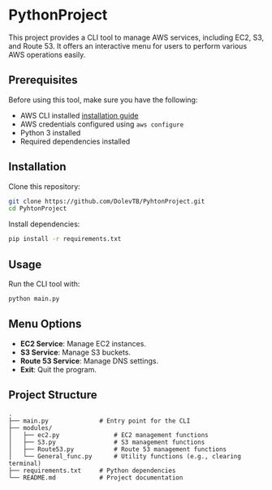 # PythonProject

This project provides a CLI tool to manage AWS services, including EC2, S3, and Route 53. It offers an interactive menu for users to perform various AWS operations easily.

## Prerequisites

Before using this tool, make sure you have the following:

- AWS CLI installed [installation guide](https://docs.aws.amazon.com/cli/latest/userguide/getting-started-install.html)
- AWS credentials configured using `aws configure`
- Python 3 installed
- Required dependencies installed

## Installation

Clone this repository:

```bash
git clone https://github.com/DolevTB/PyhtonProject.git
cd PyhtonProject
```

Install dependencies:

```bash
pip install -r requirements.txt
```

## Usage

Run the CLI tool with:

```bash
python main.py
```

## Menu Options

- **EC2 Service**: Manage EC2 instances.
- **S3 Service**: Manage S3 buckets.
- **Route 53 Service**: Manage DNS settings.
- **Exit**: Quit the program.

## Project Structure

```
.
├── main.py              # Entry point for the CLI
├── modules/
│   ├── ec2.py               # EC2 management functions
│   ├── S3.py                # S3 management functions
│   ├── Route53.py           # Route 53 management functions
│   └── General_func.py      # Utility functions (e.g., clearing terminal)
├── requirements.txt     # Python dependencies
└── README.md            # Project documentation
```
